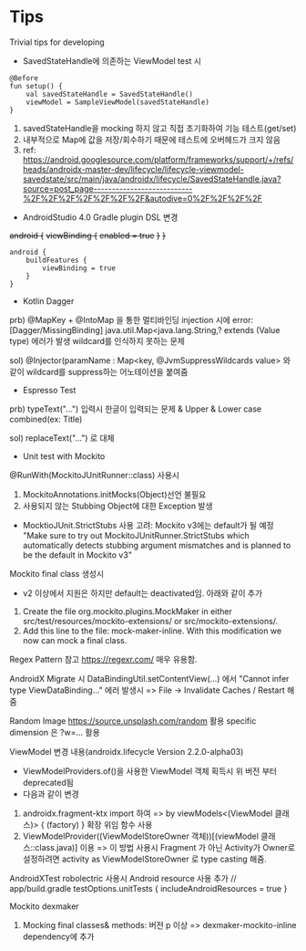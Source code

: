 # Tips
Trivial tips for developing

- SavedStateHandle에 의존하는 ViewModel test 시
```
@Before
fun setup() {
    val savedStateHandle = SavedStateHandle()
    viewModel = SampleViewModel(savedStateHandle)
}
```

1. savedStateHandle을 mocking 하지 않고 직접 초기화하여 기능 테스트(get/set)
2. 내부적으로 Map에 값을 저장/회수하기 때문에 테스트에 오버헤드가 크지 않음
3. ref: https://android.googlesource.com/platform/frameworks/support/+/refs/heads/androidx-master-dev/lifecycle/lifecycle-viewmodel-savedstate/src/main/java/androidx/lifecycle/SavedStateHandle.java?source=post_page---------------------------%2F%2F%2F%2F%2F%2F%2F&autodive=0%2F%2F%2F%2F

- AndroidStudio 4.0 Gradle plugin DSL 변경

~~android {~~
    ~~viewBinding {~~
        ~~enabled = true~~
    ~~}~~
~~}~~


```
android {
    buildFeatures {
        viewBinding = true
    }
}
```

- Kotlin Dagger 

prb) @MapKey + @IntoMap 을 통한 멀티바인딩 injection 시에 
error: [Dagger/MissingBinding] java.util.Map<java.lang.String,? extends (Value type) 에러가 발생
wildcard를 인식하지 못하는 문제

sol) @Injector(paramName : Map<key, @JvmSuppressWildcards value> 와 같이 
wildcard를 suppress하는 어노테이션을 붙여줌

- Espresso Test

prb) typeText("...") 입력시 한글이 입력되는 문제 & Upper & Lower case combined(ex: Title)

sol) replaceText("...") 로 대체

- Unit test with Mockito

@RunWith(MockitoJUnitRunner::class) 사용시

1. MockitoAnnotations.initMocks(Object)선언 불필요 
2. 사용되지 않는 Stubbing Object에 대한 Exception 발생

* MocktioJUnit.StrictStubs 사용 고려: Mockito v3에는 default가 될 예정
"Make sure to try out MockitoJUnitRunner.StrictStubs which automatically detects stubbing argument mismatches and is planned to be the default in Mockito v3"

Mockito final class 생성시
- v2 이상에서 지원은 하지만 default는 deactivated임. 아래와 같이 추가
1. Create the file org.mockito.plugins.MockMaker in either src/test/resources/mockito-extensions/ or src/mockito-extensions/. 
2. Add this line to the file: mock-maker-inline. With this modification we now can mock a final class.

Regex Pattern 참고
https://regexr.com/ 매우 유용함.

AndroidX Migrate 시 DataBindingUtil.setContentView(...) 에서 "Cannot infer type ViewDataBinding..." 에러 발생시
=> File -> Invalidate Caches / Restart 해줌

Random Image 
https://source.unsplash.com/random 활용 specific dimension 은 ?w=... 활용

ViewModel 변경 내용(androidx.lifecycle Version 2.2.0-alpha03)
- ViewModelProviders.of()을 사용한 ViewModel 객체 획득시 위 버전 부터 deprecated됨
- 다음과 같이 변경
1. androidx.fragment-ktx import 하여 => by viewModels<(ViewModel 클래스)> { (factory) } 확장 위임 함수 사용
2. ViewModelProvider((ViewModelStoreOwner 객체))[(viewModel 클래스::class.java)] 이용
  => 이 방법 사용시 Fragment 가 아닌 Activity가 Owner로 설정하려면 activity as ViewModelStoreOwner 로 type casting 해줌.
  
AndroidXTest
robolectric 사용시 Android resource 사용 추가
// app/build.gradle
testOptions.unitTests {
    includeAndroidResources = true
}

Mockito dexmaker
1. Mocking final classes& methods: 버전 p 이상 => dexmaker-mockito-inline dependency에 추가

